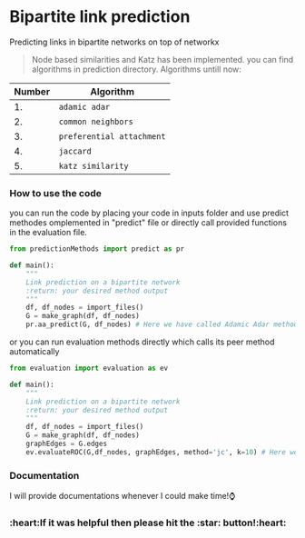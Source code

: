 # Bipartite link prediction </h1>

Predicting links in bipartite networks on top of networkx

> Node based similarities and Katz has been implemented. you can find algorithms in prediction directory.
Algorithms untill now:
  

  
  | Number  | Algorithm           |
  | ------------- | -------------            |
  |       1.     |  `adamic adar`             |
  |       2.     | `common neighbors `        |
  |       3.     | `preferential attachment`  |
  |       4.     | `jaccard  `                |
  |       5.     | `katz similarity`          |
  

### How to use the code
you can run the code by placing your code in inputs folder and use predict methodes omplemented in "predict" file or directly call provided functions in the evaluation file.
```python
from predictionMethods import predict as pr

def main():
    """
    Link prediction on a bipartite network
    :return: your desired method output
    """
    df, df_nodes = import_files()
    G = make_graph(df, df_nodes)
    pr.aa_predict(G, df_nodes) # Here we have called Adamic Adar method from predict module

```
or you can run evaluation methods directly which calls its peer method automatically

```python
from evaluation import evaluation as ev

def main():
    """
    Link prediction on a bipartite network
    :return: your desired method output
    """
    df, df_nodes = import_files()
    G = make_graph(df, df_nodes)
    graphEdges = G.edges
    ev.evaluateROC(G,df_nodes, graphEdges, method='jc', k=10) # Here we have evaluated Jaccard method using evaluation module. Methods are 'jc', 'aa', 'pa', 'cn'

```

### Documentation
I will provide documentations whenever I could make time!:watch:

<h3>:heart:If it was helpful then please hit the <span>:star:</span> button!:heart:</h3>
